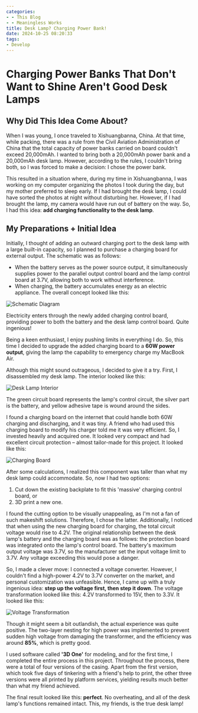 ```yaml
---
categories:
- - This Blog
- - Meaningless Works
title: Desk Lamp? Charging Power Bank!
date: 2024-10-25 08:20:33
tags:
- Develop
---
```

# Charging Power Banks That Don't Want to Shine Aren't Good Desk Lamps

## Why Did This Idea Come About?

When I was young, I once traveled to Xishuangbanna, China. At that time, while packing, there was a rule from the Civil Aviation Administration of China that the total capacity of power banks carried on board couldn't exceed 20,000mAh. I wanted to bring both a 20,000mAh power bank and a 20,000mAh desk lamp. However, according to the rules, I couldn't bring both, so I was forced to make a decision: I chose the power bank.

This resulted in a situation where, during my time in Xishuangbanna, I was working on my computer organizing the photos I took during the day, but my mother preferred to sleep early. If I had brought the desk lamp, I could have sorted the photos at night without disturbing her. However, if I had brought the lamp, my camera would have run out of battery on the way. So, I had this idea: **add charging functionality to the desk lamp**.

## My Preparations + Initial Idea

Initially, I thought of adding an outward charging port to the desk lamp with a large built-in capacity, so I planned to purchase a charging board for external output. The schematic was as follows:

- When the battery serves as the power source output, it simultaneously supplies power to the parallel output control board and the lamp control board at 3.7V, allowing both to work without interference.
- When charging, the battery accumulates energy as an electric appliance. The overall concept looked like this:

![Schematic Diagram](https://img.picui.cn/free/2024/10/24/671a4faef3d9f.png)

Electricity enters through the newly added charging control board, providing power to both the battery and the desk lamp control board. Quite ingenious!

Being a keen enthusiast, I enjoy pushing limits in everything I do. So, this time I decided to upgrade the added charging board to a **60W power output**, giving the lamp the capability to emergency charge my MacBook Air.

Although this might sound outrageous, I decided to give it a try. First, I disassembled my desk lamp. The interior looked like this:

![Desk Lamp Interior](https://img.picui.cn/free/2024/10/24/671a4fb21697a.png)

The green circuit board represents the lamp's control circuit, the silver part is the battery, and yellow adhesive tape is wound around the sides.

I found a charging board on the internet that could handle both 60W charging and discharging, and it was tiny. A friend who had used this charging board to modify his charger told me it was very efficient. So, I invested heavily and acquired one. It looked very compact and had excellent circuit protection – almost tailor-made for this project. It looked like this:

![Charging Board](https://img.picui.cn/free/2024/10/24/671a4fe1d24c8.png)

After some calculations, I realized this component was taller than what my desk lamp could accommodate. So, now I had two options:

1. Cut down the existing backplate to fit this 'massive' charging control board, or
2. 3D print a new one.

I found the cutting option to be visually unappealing, as I'm not a fan of such makeshift solutions. Therefore, I chose the latter. Additionally, I noticed that when using the new charging board for charging, the total circuit voltage would rise to 4.2V. The original relationship between the desk lamp's battery and the charging board was as follows: the protection board was integrated onto the lamp's control board. The battery's maximum output voltage was 3.7V, so the manufacturer set the input voltage limit to 3.7V. Any voltage exceeding this would pose a danger.

So, I made a clever move: I connected a voltage converter. However, I couldn't find a high-power 4.2V to 3.7V converter on the market, and personal customization was unfeasible. Hence, I came up with a truly ingenious idea: **step up the voltage first, then step it down**. The voltage transformation looked like this: 4.2V transformed to 15V, then to 3.3V. It looked like this:

![Voltage Transformation](https://img.picui.cn/free/2024/10/24/671a4fe1aece3.png)

Though it might seem a bit outlandish, the actual experience was quite positive. The two-layer nesting for high power was implemented to prevent sudden high voltage from damaging the transformer, and the efficiency was around **85%**, which is pretty good.

I used software called **'3D One'** for modeling, and for the first time, I completed the entire process in this project. Throughout the process, there were a total of four versions of the casing. Apart from the first version, which took five days of tinkering with a friend's help to print, the other three versions were all printed by platform services, yielding results much better than what my friend achieved.

The final result looked like this: **perfect**. No overheating, and all of the desk lamp's functions remained intact. This, my friends, is the true desk lamp!